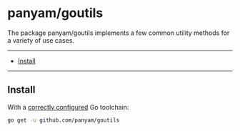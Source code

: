 # panyam/goutils

The package panyam/goutils implements a few common utility methods for a variety of use cases.

---

* [Install](#install)

---

## Install

With a [correctly configured](https://golang.org/doc/install#testing) Go toolchain:

```sh
go get -u github.com/panyam/goutils
```

